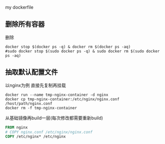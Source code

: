 my dockerfile

## 删除所有容器
删除
```shell
docker stop $(docker ps -q) & docker rm $(docker ps -aq)
#sudo docker stop $(sudo docker ps -q) & sudo docker rm $(sudo docker ps -aq)
```

## 抽取默认配置文件
以nginx为例
直接先复制再挂载
```shell
docker run --name tmp-nginx-container -d nginx
docker cp tmp-nginx-container:/etc/nginx/nginx.conf /host/path/nginx.conf
docker rm -f tmp-nginx-container
```

从基础镜像再build一层(每次修改都需要重新build)
```dockerfile
FROM nginx
# COPY nginx.conf /etc/nginx/nginx.conf
COPY /etc/nginx* /etc/nginx
```
